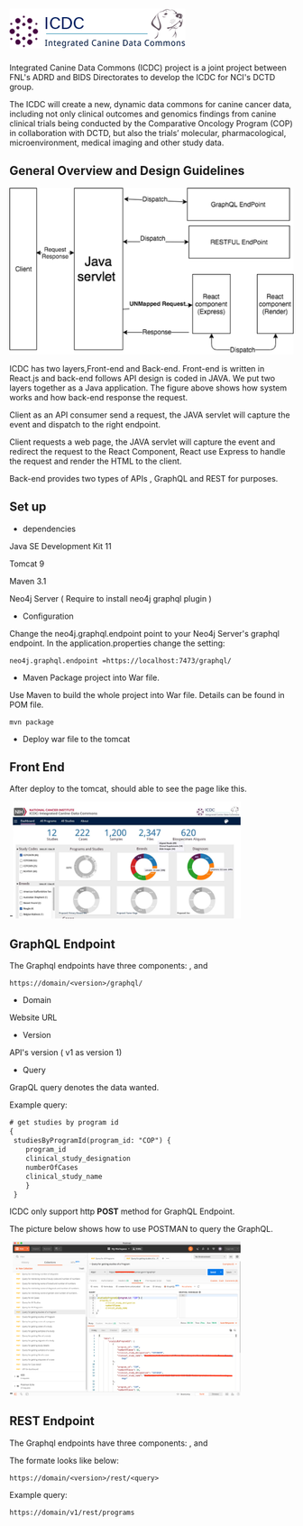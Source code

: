 #  ![ Image 1](doc/logo.png)

Integrated Canine Data Commons (ICDC) project is a joint project between FNL's ADRD and BIDS Directorates to develop the ICDC for NCI's DCTD group.

The ICDC will  create a new, dynamic data commons for canine cancer data, including not only clinical outcomes and genomics findings from canine clinical trials being conducted by the Comparative Oncology Program (COP) in collaboration with DCTD, but also the trials’ molecular, pharmacological, microenvironment, medical imaging and other study data.





## General Overview and Design Guidelines

![ Image 1](doc/system.png)

ICDC has two layers,Front-end and Back-end. Front-end is written in React.js and back-end follows API design is coded in JAVA.  We put two layers together as a Java application.  The figure above shows how system works and how back-end response the request. 

Client as an API consumer send a request, the JAVA servlet will capture the event and dispatch to the right endpoint. 

Client requests a web page, the JAVA servlet will capture the event and redirect the request to the React Component, React use Express to handle the request and render the HTML to the client.


Back-end provides two types of APIs , GraphQL and REST for purposes. 



## Set up

* dependencies 

Java SE Development Kit 11 


Tomcat 9


Maven 3.1


Neo4j Server ( Require to install neo4j graphql plugin )


* Configuration 

Change the neo4j.graphql.endpoint point to your Neo4j Server's graphql endpoint.  In the application.properties change the setting:
	
	
	neo4j.graphql.endpoint =https://localhost:7473/graphql/


	 

* Maven Package project into War file. 

Use Maven to build the whole project into War file. Details can be found in POM file.

	mvn package

* Deploy war file to the tomcat



## Front End

After deploy to the tomcat, should able to see the page like this. 


 -<img src="doc/front-end.png" width="80%">
 

## GraphQL Endpoint

The Graphql endpoints have three components: <domain>, <version> and <query>


	https://domain/<version>/graphql/ 

* Domain

Website URL

* Version

 API's  version ( v1 as version 1) 

* Query

GrapQL query denotes the data wanted. 

Example query:
	
	# get studies by program id
	{
	 studiesByProgramId(program_id: "COP") {
	    program_id
        clinical_study_designation
        numberOfCases
        clinical_study_name
        }
     }




ICDC only support http <b>POST</b> method for GraphQL Endpoint. 

The picture below shows how to use POSTMAN to query the GraphQL. 

-<img src="doc/postman.png" width="80%">


## REST Endpoint

The Graphql endpoints have three components: <domain>, <version> and <query>

The formate looks like below:

	https://domain/<version>/rest/<query>


Example query:

	https://domain/v1/rest/programs





